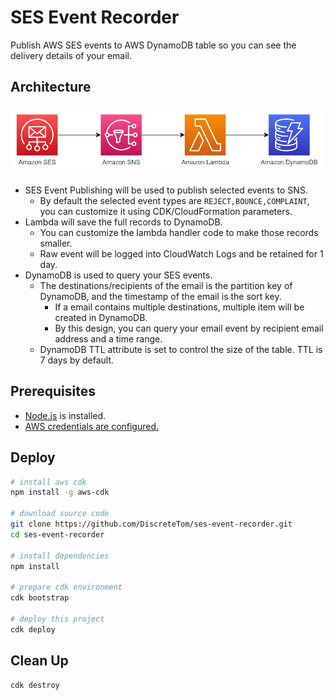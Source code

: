 # SES Event Recorder

Publish AWS SES events to AWS DynamoDB table so you can see the delivery details of your email.

## Architecture

![arch](./img/arch.png)

- SES Event Publishing will be used to publish selected events to SNS.
  - By default the selected event types are `REJECT,BOUNCE,COMPLAINT`, you can customize it using CDK/CloudFormation parameters.
- Lambda will save the full records to DynamoDB.
  - You can customize the lambda handler code to make those records smaller.
  - Raw event will be logged into CloudWatch Logs and be retained for 1 day.
- DynamoDB is used to query your SES events.
  - The destinations/recipients of the email is the partition key of DynamoDB, and the timestamp of the email is the sort key.
    - If a email contains multiple destinations, multiple item will be created in DynamoDB.
    - By this design, you can query your email event by recipient email address and a time range.
  - DynamoDB TTL attribute is set to control the size of the table. TTL is 7 days by default.

## Prerequisites

- [Node.js](https://nodejs.org/en/) is installed.
- [AWS credentials are configured.](https://docs.aws.amazon.com/cli/latest/userguide/cli-configure-files.html)

## Deploy

```bash
# install aws cdk
npm install -g aws-cdk

# download source code
git clone https://github.com/DiscreteTom/ses-event-recorder.git
cd ses-event-recorder

# install dependencies
npm install

# prepare cdk environment
cdk bootstrap

# deploy this project
cdk deploy
```

## Clean Up

```bash
cdk destroy
```
